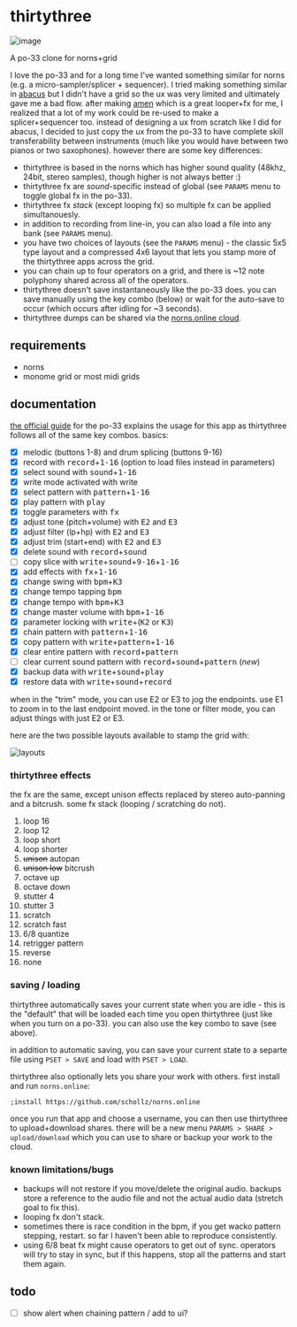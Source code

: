 # thirtythree

![image](https://user-images.githubusercontent.com/6550035/116799473-85c14780-aaae-11eb-8430-1987c69ce517.jpg)

A po-33 clone for norns+grid

I love the po-33 and for a long time I've wanted something similar for norns (e.g. a micro-sampler/splicer + sequencer). I tried making something similar in [abacus](https://llllllll.co/t/abacus) but I didn't have a grid so the ux was very limited and ultimately gave me a bad flow. after making [amen](https://llllllll.co/t/amen) which is a great looper+fx for me, I realized that a lot of my work could be re-used to make a splicer+sequencer too. instead of designing a ux from scratch like I did for abacus, I decided to just copy the ux from the po-33 to have complete skill transferability between instruments (much like you would have between two pianos or two saxophones). however there are some key differences:

- thirtythree is based in the norns which has higher sound quality (48khz, 24bit, stereo samples), though higher is not always better :)
- thirtythree fx are *sound*-specific instead of global (see `PARAMS` menu to toggle global fx in the po-33). 
- thirtythree fx *stack* (except looping fx) so multiple fx can be applied simultanouesly.
- in addition to recording from line-in, you can also load a file into any bank (see `PARAMS` menu). 
- you have two choices of layouts (see the `PARAMS` menu) - the classic 5x5 type layout and a compressed 4x6 layout that lets you stamp more of the thirtythree apps across the grid. 
- you can chain up to four operators on a grid, and there is ~12 note polyphony shared across all of the operators.
- thirtythree doesn't save instantaneously like the po-33 does. you can save manually using the key combo (below) or wait for the auto-save to occur (which occurs after idling for ~3 seconds).
- thirtythree dumps can be shared via the [norns.online cloud](https://norns.online/share/thirtythree/).


## requirements

- norns
- monome grid or most midi grids

## documentation


[the official guide](https://teenage.engineering/guides/po-33/en) for the po-33 explains the usage for this app as thirtythree follows all of the same key combos. basics:

- [x] melodic (buttons 1-8) and drum splicing (buttons 9-16)
- [x] record with <kbd>record</kbd>+<kbd>1-16</kbd> (option to load files instead in parameters)
- [x] select sound with <kbd>sound</kbd>+<kbd>1-16</kbd>
- [x] write mode activated with <kb>write</kbd>
- [x] select pattern with <kbd>pattern</kbd>+<kbd>1-16</kbd>
- [x] play pattern with <kbd>play</kbd>
- [x] toggle parameters with <kbd>fx</kbd>
- [x] adjust tone (pitch+volume) with <kbd>E2</kbd> and <kbd>E3</kbd>
- [x] adjust filter (lp+hp) with <kbd>E2</kbd> and <kbd>E3</kbd>
- [x] adjust trim (start+end) with <kbd>E2</kbd> and <kbd>E3</kbd>
- [x] delete sound with <kbd>record</kbd>+<kbd>sound</kbd>
- [ ] copy slice with <kbd>write</kbd>+<kbd>sound</kbd>+<kbd>9-16</kbd>+<kbd>1-16</kbd>
- [x] add effects with <kbd>fx</kbd>+<kbd>1-16</kbd>
- [x] change swing with <kbd>bpm</kbd>+<kbd>K3</kbd>
- [x] change tempo tapping <kbd>bpm</kbd>
- [x] change tempo with <kbd>bpm</kbd>+<kbd>K3</kbd>
- [x] change master volume with <kbd>bpm</kbd>+<kbd>1-16</kbd>
- [x] parameter locking with <kbd>write</kbd>+(<kbd>K2</kbd> or <kbd>K3</kbd>)
- [x] chain pattern with <kbd>pattern</kbd>+<kbd>1-16</kbd>
- [x] copy pattern with <kbd>write</kbd>+<kbd>pattern</kbd>+<kbd>1-16</kbd>
- [x] clear entire pattern with <kbd>record</kbd>+<kbd>pattern</kbd>
- [ ] clear current sound pattern with <kbd>record</kbd>+<kbd>sound</kbd>+<kbd>pattern</kbd> (*new*)
- [x] backup data with <kbd>write</kbd>+<kbd>sound</kbd>+<kbd>play</kbd>
- [x] restore data with <kbd>write</kbd>+<kbd>sound</kbd>+<kbd>record</kbd>

when in the "trim" mode, you can use E2 or E3 to jog the endpoints. use E1 to zoom in to the last endpoint moved. in the tone or filter mode, you can adjust things with just E2 or E3.

here are the two possible layouts available to stamp the grid with:

![layouts](https://user-images.githubusercontent.com/6550035/116799476-8ce85580-aaae-11eb-9b38-2d9c2ea6f179.jpg)

### thirtythree effects

the fx are the same, except unison effects replaced by stereo auto-panning and a bitcrush. some fx stack (looping / scratching do not).

1. loop 16
2. loop 12 
3. loop short
4. loop shorter 
5. ~~unison~~ autopan
6. ~~unison low~~ bitcrush
7. octave up
8. octave down
9. stutter 4
10. stutter 3 
11. scratch
12. scratch fast 
13. 6/8 quantize
14. retrigger pattern 
15. reverse
16. none

### saving / loading

thirtythree automatically saves your current state when you are idle - this is the "default" that will be loaded each time you open thirtythree (just like when you turn on a po-33). you can also use the key combo to save (see above).

in addition to automatic saving, you can save your current state to a separte file using `PSET > SAVE` and load with `PSET > LOAD`. 

thirtythree also optionally lets you share your work with others. first install and run `norns.online`:

```
;install https://github.com/schollz/norns.online
```

once you run that app and choose a username, you can then use thirtythree to upload+download shares. there will be a new menu `PARAMS > SHARE > upload/download` which you can use to share or backup your work to the cloud.

### known limitations/bugs

- backups will not restore if you move/delete the original audio. backups store a reference to the audio file and not the actual audio data (stretch goal to fix this).
- looping fx don't stack.
- sometimes there is race condition in the bpm, if you get wacko pattern stepping, restart. so far I haven't been able to reproduce consistently.
- using 6/8 beat fx might cause operators to get out of sync. operators will try to stay in sync, but if this happens, stop all the patterns and start them again.


## todo

- [ ] show alert when chaining pattern / add to ui?
